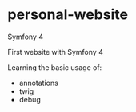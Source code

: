 # personal-website


Symfony 4

First website with Symfony 4

Learning the basic usage of:
- annotations
- twig
- debug
